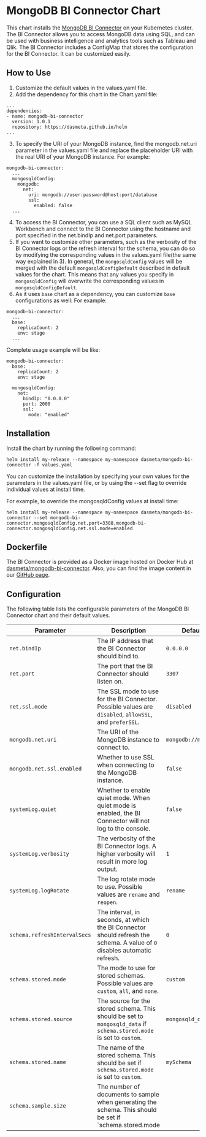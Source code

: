 # MongoDB BI Connector Chart

This chart installs the [MongoDB BI Connector](https://docs.mongodb.com/bi-connector/current/) on your Kubernetes cluster. The BI Connector allows you to access MongoDB data using SQL, and can be used with business intelligence and analytics tools such as Tableau and Qlik.
The BI Connector includes a ConfigMap that stores the configuration for the BI Connector. It can be customized easily.

## How to Use
1. Customize the default values in the values.yaml file.
2. Add the dependency for this chart in the Chart.yaml file:
```
...
dependencies:
- name: mongodb-bi-connector
  version: 1.0.1
  repository: https://dasmeta.github.io/helm
...
```
3. To specify the URI of your MongoDB instance, find the mongodb.net.uri parameter in the values.yaml file and replace the placeholder URI with the real URI of your MongoDB instance. For example:
```
mongodb-bi-connector:
  ...
  mongosqldConfig:
    mongodb:
      net:
        uri: mongodb://user:password@host:port/database
        ssl:
          enabled: false
  ...
```
4. To access the BI Connector, you can use a SQL client such as MySQL Workbench and connect to the BI Connector using the hostname and port specified in the net.bindIp and net.port parameters.
5. If you want to customize other parameters, such as the verbosity of the BI Connector logs or the refresh interval for the schema, you can do so by modifying the corresponding values in the values.yaml file(the same way explained in 3). In general, the `mongosqldConfig` values will be merged with the default `mongosqldConfigDefault` described in default values for the chart. This means that any values you specify in `mongosqldConfig` will overwrite the corresponding values in `mongosqldConfigDefault`.
6. As it uses `base` chart as a dependency, you can customize `base` configurations as well: For example:
```
mongodb-bi-connector:
  ...
  base:
    replicaCount: 2
    env: stage
  ...
```
Complete usage example will be like:
```
mongodb-bi-connector:
  base:
    replicaCount: 2
    env: stage

  mongosqldConfig:
    net:
      bindIp: "0.0.0.0"
      port: 2000
      ssl:
        mode: "enabled"
```

## Installation
Install the chart by running the following command:
```
helm install my-release --namespace my-namespace dasmeta/mongodb-bi-connector -f values.yaml
```
You can customize the installation by specifying your own values for the parameters in the values.yaml file, or by using the --set flag to override individual values at install time.

For example, to override the mongosqldConfig values at install time:
```
helm install my-release --namespace my-namespace dasmeta/mongodb-bi-connector --set mongodb-bi-connector.mongosqldConfig.net.port=3308,mongodb-bi-connector.mongosqldConfig.net.ssl.mode=enabled
```

## Dockerfile
The BI Connector is provided as a Docker image hosted on Docker Hub at [dasmeta/mongodb-bi-connector](https://hub.docker.com/r/dasmeta/mongodb-bi-connector).
Also, you can find the image content in our [GitHub page](https://github.com/dasmeta/docker-images/tree/master/mongodb-bi-connector).

## Configuration

The following table lists the configurable parameters of the MongoDB BI Connector chart and their default values.

| Parameter                    | Description                                                                                                               | Default             |
| ---------------------------- | ------------------------------------------------------------------------------------------------------------------------- | ------------------- |
| `net.bindIp`                 | The IP address that the BI Connector should bind to.                                                                      | `0.0.0.0`           |
| `net.port`                   | The port that the BI Connector should listen on.                                                                          | `3307`              |
| `net.ssl.mode`               | The SSL mode to use for the BI Connector. Possible values are `disabled`, `allowSSL`, and `preferSSL`.                    | `disabled`          |
| `mongodb.net.uri`            | The URI of the MongoDB instance to connect to.                                                                            | `mongodb://mongodb` |
| `mongodb.net.ssl.enabled`    | Whether to use SSL when connecting to the MongoDB instance.                                                               | `false`             |
| `systemLog.quiet`            | Whether to enable quiet mode. When quiet mode is enabled, the BI Connector will not log to the console.                   | `false`             |
| `systemLog.verbosity`        | The verbosity of the BI Connector logs. A higher verbosity will result in more log output.                                | `1`                 |
| `systemLog.logRotate`        | The log rotate mode to use. Possible values are `rename` and `reopen`.                                                    | `rename`            |
| `schema.refreshIntervalSecs` | The interval, in seconds, at which the BI Connector should refresh the schema. A value of `0` disables automatic refresh. | `0`                 |
| `schema.stored.mode`         | The mode to use for stored schemas. Possible values are `custom`, `all`, and `none`.                                      | `custom`            |
| `schema.stored.source`       | The source for the stored schema. This should be set to `mongosqld_data` if `schema.stored.mode` is set to `custom`.      | `mongosqld_data`    |
| `schema.stored.name`         | The name of the stored schema. This should be set if `schema.stored.mode` is set to `custom`.                             | `mySchema`          |
| `schema.sample.size`         | The number of documents to sample when generating the schema. This should be set if `schema.stored.mode                   |
